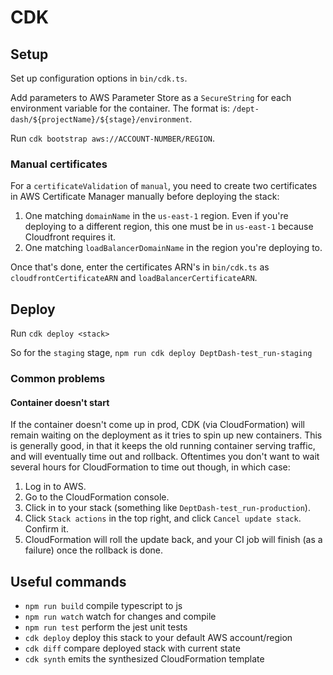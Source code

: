 # CDK

## Setup

Set up configuration options in `bin/cdk.ts`.

Add parameters to AWS Parameter Store as a `SecureString` for each environment variable for the container. The format is: `/dept-dash/${projectName}/${stage}/environment`.

Run `cdk bootstrap aws://ACCOUNT-NUMBER/REGION`.

### Manual certificates

For a `certificateValidation` of `manual`, you need to create two certificates in AWS Certificate Manager manually before deploying the stack:

1. One matching `domainName` in the `us-east-1` region. Even if you're deploying to a different region, this one must be in `us-east-1` because Cloudfront requires it.
2. One matching `loadBalancerDomainName` in the region you're deploying to.

Once that's done, enter the certificates ARN's in `bin/cdk.ts` as `cloudfrontCertificateARN` and `loadBalancerCertificateARN`.

## Deploy

Run `cdk deploy <stack>`

So for the `staging` stage, `npm run cdk deploy DeptDash-test_run-staging`

### Common problems

#### Container doesn't start

If the container doesn't come up in prod, CDK (via CloudFormation) will remain waiting on the deployment as it tries to spin up new containers. This is generally good, in that it keeps the old running container serving traffic, and will eventually time out and rollback. Oftentimes you don't want to wait several hours for CloudFormation to time out though, in which case:

1. Log in to AWS.
2. Go to the CloudFormation console.
3. Click in to your stack (something like `DeptDash-test_run-production`).
4. Click `Stack actions` in the top right, and click `Cancel update stack`. Confirm it.
5. CloudFormation will roll the update back, and your CI job will finish (as a failure) once the rollback is done.

## Useful commands

- `npm run build` compile typescript to js
- `npm run watch` watch for changes and compile
- `npm run test` perform the jest unit tests
- `cdk deploy` deploy this stack to your default AWS account/region
- `cdk diff` compare deployed stack with current state
- `cdk synth` emits the synthesized CloudFormation template
